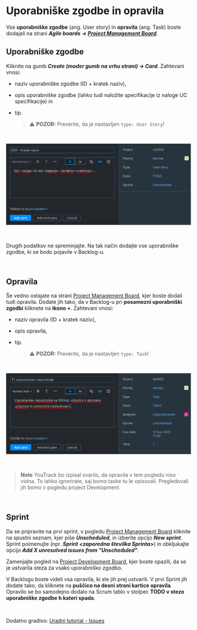 # Uporabniške zgodbe in opravila

Vse **uporabniške zgodbe** (ang. User story) in **opravila** (ang. Task) boste dodajali na strani ***Agile boards -> [Project Management Board](./AgileBoards.md#Project-Management-Board)***.

## Uporabniške zgodbe

Kliknite na gumb ***Create (moder gumb na vrhu strani) -> Card***. Zahtevani vnosi:
- naziv uporabniške zgodbe (ID + kratek naziv),
- opis uporabniške zgodbe (lahko tudi naložite specifikacije iz naloge UC specifikacije) in
- tip.

  > :warning: **POZOR:** Preverite, da je nastavljen ```type: User Story```!

<br>

![Dodajanje uporabniških zgodb](/slike/new_userstory.png)

<br>

Drugih podatkov ne spreminjajte. Na tak način dodajte vse uporabniške zgodbe, ki se bodo pojavile v Backlog-u.



<br>

## Opravila

Še vedno ostajate na strani [Project Management Board](./AgileBoards.md#Project-Management-Board), kjer boste dodali tudi opravila. Dodate jih tako, da v Backlog-u pri **posamezni uporabniški zgodbi** kliknete na **ikono +**. Zahtevani vnosi:
- naziv opravila (ID + kratek naziv),
- opis opravila,
- tip.

  > :warning: **POZOR:** Preverite, da je nastavljen ```type: Task```!

<br>

![Dodajanje novega opravila](/slike/new_task.png)

<br>

> **Note** YouTrack bo izpisal svarilo, da opravila v tem pogledu niso vidna. To lahko ignorirate, saj bomo taske tu le vpisovali. Pregledovali jih bomo v pogledu project Development.

<br>

## Sprint

Da se pripravite na prvi sprint, v pogledu [Project Management Board](./AgileBoards.md#Project-Management-Board) kliknite na spustni seznam, kjer piše ***Unscheduled***, in izberite opcijo ***New sprint***. Sprint poimenujte (npr. ***Sprint <zaporedna številka Sprinta>***) in obkljukajte opcijo ***Add X unresolved issues from "Unscheduled"***.

Zamenjajte pogled na [Project Development Board](./AgileBoards.md#Project-Development-Board), kjer boste opazili, da se je ustvarila steza za vsako uporabniško zgodbo.

V Backlogu boste videli vsa opravila, ki ste jih prej ustvarili. V prvi Sprint jih dodate tako, da kliknete na **puščico na desni strani kartice opravila**. Opravilo se bo samodejno dodalo na Scrum tablo v stolpec **TODO v stezo uporabniške zgodbe h kateri spada**.

<br>

Dodatno gradivo: [Uradni tutorial - Issues](https://www.jetbrains.com/help/youtrack/server/Issues.html)
